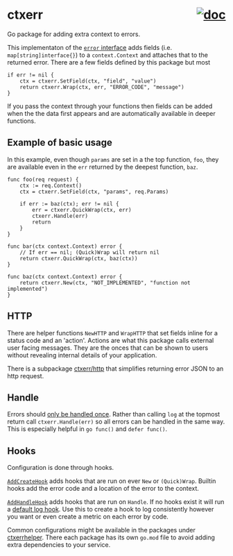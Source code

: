 # ctxerr <span style='float: right;'>[![doc](https://img.shields.io/github/v/tag/mvndaai/ctxerr?include_prereleases&label=godoc&sort=semver)](https://pkg.go.dev/github.com/mvndaai/ctxerr)</span>


Go package for adding extra context to errors.


This implementaton of the [`error` interface](https://pkg.go.dev/builtin#error) adds fields (i.e. `map[string]interface{}`) to a `context.Context` and attaches that to the returned error. There are a few fields defined by this package but most

```golang
if err != nil {
    ctx = ctxerr.SetField(ctx, "field", "value")
    return ctxerr.Wrap(ctx, err, "ERROR_CODE", "message")
}
```

If you pass the context through your functions then fields can be added when the the data first appears and are automatically available in deeper functions.

## Example of basic usage

In this example, even though `params` are set in a the top function, `foo`, they are available even in the `err` returned by the deepest function, `baz`.

```golang
func foo(req request) {
    ctx := req.Context()
    ctx = ctxerr.SetField(ctx, "params", req.Params)

    if err := baz(ctx); err != nil {
        err = ctxerr.QuickWrap(ctx, err)
        ctxerr.Handle(err)
        return
    }
}

func bar(ctx context.Context) error {
    // If err == nil; (Quick)Wrap will return nil
    return ctxerr.QuickWrap(ctx, baz(ctx))
}

func baz(ctx context.Context) error {
    return ctxerr.New(ctx, "NOT_IMPLEMENTED", "function not implemented")
}
```

## HTTP

There are helper functions `NewHTTP` and `WrapHTTP` that set fields inline for a status code and an 'action'. Actions are what this package calls external user facing messages. They are the onces that can be shown to users without revealing internal details of your application.

There is a subpackage [ctxerr/http](https://pkg.go.dev/github.com/mvndaai/ctxerr/http) that simplifies returning error JSON to an http request.




## Handle

Errors should [only be handled once](https://dave.cheney.net/practical-go/presentations/qcon-china.html#_only_handle_an_error_once). Rather than calling `log` at the topmost return call `ctxerr.Handle(err)` so all errors can be handled in the same way. This is especially helpful in `go func()` and `defer func()`.

## Hooks

Configuration is done through hooks.

[`AddCreateHook`](https://pkg.go.dev/github.com/mvndaai/ctxerr#AddCreateHook) adds hooks that are run on ever `New` or `(Quick)Wrap`. Builtin hooks add the error code and a location of the error to the context.

[`AddHandleHook`](https://pkg.go.dev/github.com/mvndaai/ctxerr#AddHandleHook) adds hooks that are run on `Handle`. If no hooks exist it will run a [default log hook](https://pkg.go.dev/github.com/mvndaai/ctxerr#Instance.DefaultLogHook). Use this to create a hook to log consistently however you want or even create a metric on each error by code.

Common configurations might be available in the packages under [ctxerrhelper](https://github.com/mvndaai/ctxerrhelper). There each package has its own `go.mod` file to avoid adding extra dependencies to your service.
